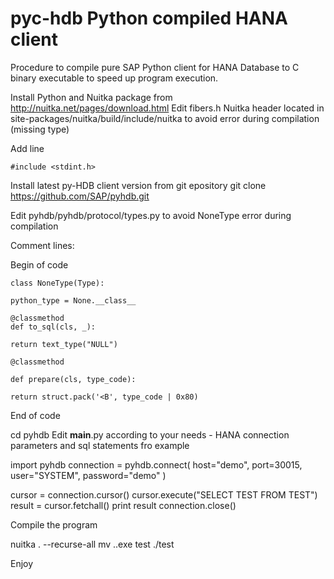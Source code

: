 # pyc-hdb Python compiled HANA client

Procedure to compile pure SAP Python client for HANA Database to C binary executable to speed up program execution.

Install Python and Nuitka package from http://nuitka.net/pages/download.html Edit fibers.h Nuitka header located in site-packages/nuitka/build/include/nuitka to avoid error during compilation (missing type)

Add line

    #include <stdint.h>

Install latest py-HDB client version from git epository git clone https://github.com/SAP/pyhdb.git

Edit pyhdb/pyhdb/protocol/types.py to avoid NoneType error during compilation

Comment lines:

Begin of code

    class NoneType(Type):

    python_type = None.__class__

    @classmethod
    def to_sql(cls, _):

    return text_type("NULL")

    @classmethod

    def prepare(cls, type_code):

    return struct.pack('<B', type_code | 0x80)

End of code

cd pyhdb
Edit __main__.py according to your needs - HANA connection parameters and sql statements fro example

import pyhdb
connection = pyhdb.connect(
host="demo",
port=30015,
user="SYSTEM",
password="demo"
)

cursor = connection.cursor()
cursor.execute("SELECT TEST FROM TEST")
result = cursor.fetchall()
print result
connection.close()

Compile the program

nuitka . --recurse-all
mv ..exe test
./test

Enjoy
